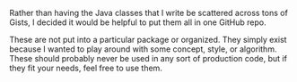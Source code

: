 Rather than having the Java classes that I write be scattered across tons
of Gists, I decided it would be helpful to put them all in one GitHub repo.

These are not put into a particular package or organized. They simply
exist because I wanted to play around with some concept, style, or
algorithm. These should probably never be used in any sort of production
code, but if they fit your needs, feel free to use them.
